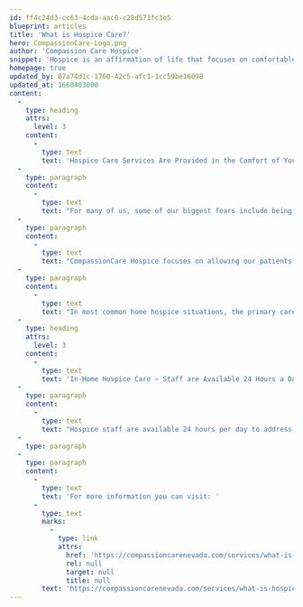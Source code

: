 ```yaml
---
id: ff4c24d3-cc63-4cda-aac0-c28d571fc3e5
blueprint: articles
title: 'What is Hospice Care?'
hero: CompassionCare-Logo.png
author: 'Compassion Care Hospice'
snippet: 'Hospice is an affirmation of life that focuses on comfortable, pain-free care when a loved one is faced with a terminal illness.'
homepage: true
updated_by: 87a74d1c-1760-42c5-afc1-1cc59be16098
updated_at: 1660403000
content:
  -
    type: heading
    attrs:
      level: 3
    content:
      -
        type: text
        text: 'Hospice Care Services Are Provided in the Comfort of Your Home'
  -
    type: paragraph
    content:
      -
        type: text
        text: "For many of us, some of our biggest fears include being alone at the end of our life.\_ Being alone in unfamiliar surroundings, away from family and loved ones, hooked up to machines and in pain.\_ But there is another option for end-of-life care that is available to all of us. An option that allows us to remain at home, surrounded by those we love, with our pain and symptoms well managed, so that we can fully enjoy the time we have left.\_ An option that provides compassion, respect, and dignity to each individual, known as In-Home Hospice Care."
  -
    type: paragraph
    content:
      -
        type: text
        text: "CompassionCare Hospice focuses on allowing our patients to maintain the best quality of life possible.\_ While curative treatments have been discontinued for your life-limiting illness, we understand that you as a person are more than your disease and our goal is to help you make the most of the time you do have. In-home hospice care is provided to you in your home, wherever that may be. In-Home hospice care consists of a team of professionals that look after your medical care, provide pain and symptom management, and attend to your emotional and spiritual well-being. Hospice also lends support to family members and caregivers throughout, and after, a loved ones’ hospice journey."
  -
    type: paragraph
    content:
      -
        type: text
        text: "In most common home hospice situations, the primary caregiver to the patient is a family member who attends to daily needs.\_ We understand that being a caregiver can be a daunting task, and at times, you may feel overwhelmed.\_ That is why a vital part of the care we provide is centered around supporting everyone involved with a patient, including family, loved ones and caregivers. Many different forms of support are offered under in-home hospice care. Nurses, certified nursing assistants (CNA’s), and physician attend and oversee a patient’s care on a regular basis. Social workers and counseling services are available for both the patient and family/caregiver, and are an important part of hospice team. Chaplains are available for spiritual visits and accommodations can be made for volunteer assistance, as well."
  -
    type: heading
    attrs:
      level: 3
    content:
      -
        type: text
        text: 'In-Home Hospice Care – Staff are Available 24 Hours a Day'
  -
    type: paragraph
    content:
      -
        type: text
        text: "Hospice staff are available 24 hours per day to address the needs of our patients and their family.\_ Our office operates within normal business hours, however we have a full team of professionals that are available 24/7 to respond promptly to your needs."
  -
    type: paragraph
  -
    type: paragraph
    content:
      -
        type: text
        text: 'For more information you can visit: '
      -
        type: text
        marks:
          -
            type: link
            attrs:
              href: 'https://compassioncarenevada.com/services/what-is-hospice-care/'
              rel: null
              target: null
              title: null
        text: 'https://compassioncarenevada.com/services/what-is-hospice-care/'
---
```

